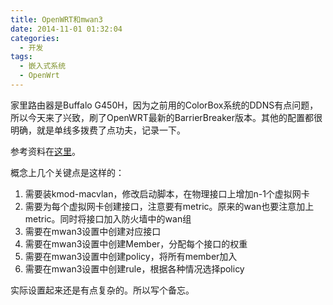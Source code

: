 ```yaml
---
title: OpenWRT和mwan3
date: 2014-11-01 01:32:04
categories:
  - 开发
tags:
  - 嵌入式系统
  - OpenWrt
---
```

家里路由器是Buffalo G450H，因为之前用的ColorBox系统的DDNS有点问题，所以今天来了兴致，刷了OpenWRT最新的BarrierBreaker版本。其他的配置都很明确，就是单线多拨费了点功夫，记录一下。

参考资料在[这里](http://www.right.com.cn/forum/forum.php?mod=viewthread&tid=132875&page=1)。

概念上几个关键点是这样的：

1. 需要装kmod-macvlan，修改启动脚本，在物理接口上增加n-1个虚拟网卡
2. 需要为每个虚拟网卡创建接口，注意要有metric。原来的wan也要注意加上metric。同时将接口加入防火墙中的wan组
3. 需要在mwan3设置中创建对应接口
4. 需要在mwan3设置中创建Member，分配每个接口的权重
5. 需要在mwan3设置中创建policy，将所有member加入
6. 需要在mwan3设置中创建rule，根据各种情况选择policy

实际设置起来还是有点复杂的。所以写个备忘。
